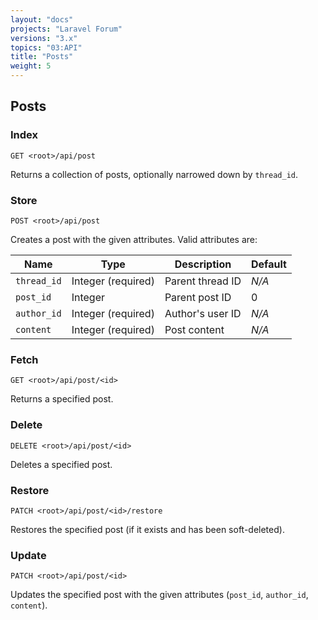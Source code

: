 ```yaml
---
layout: "docs"
projects: "Laravel Forum"
versions: "3.x"
topics: "03:API"
title: "Posts"
weight: 5
---
```


## Posts

### Index

```
GET <root>/api/post
```

Returns a collection of posts, optionally narrowed down by `thread_id`.

### Store

```
POST <root>/api/post
```

Creates a post with the given attributes. Valid attributes are:

| Name             | Type               | Description        | Default |
|------------------|--------------------|--------------------|---------|
| `thread_id`      | Integer (required) | Parent thread ID   | *N/A*   |
| `post_id`        | Integer            | Parent post ID     | 0       |
| `author_id`      | Integer (required) | Author's user ID   | *N/A*   |
| `content`        | Integer (required) | Post content       | *N/A*   |

### Fetch

```
GET <root>/api/post/<id>
```

Returns a specified post.

### Delete

```
DELETE <root>/api/post/<id>
```

Deletes a specified post.

### Restore

```
PATCH <root>/api/post/<id>/restore
```

Restores the specified post (if it exists and has been soft-deleted).

### Update

```
PATCH <root>/api/post/<id>
```

Updates the specified post with the given attributes (`post_id`, `author_id`, `content`).
